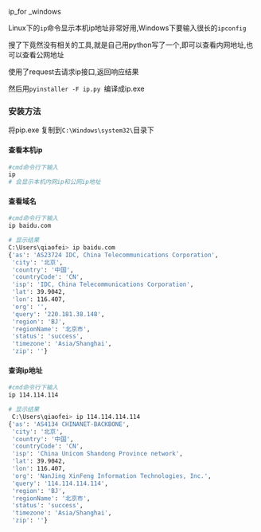 ip_for _windows

Linux下的`ip`命令显示本机ip地址非常好用,Windows下要输入很长的`ipconfig`

搜了下竟然没有相关的工具,就是自己用python写了一个,即可以查看内网地址,也可以查看公网地址

使用了request去请求ip接口,返回响应结果

然后用`pyinstaller -F ip.py `编译成ip.exe

### 安装方法

将pip.exe 复制到`C:\Windows\system32\`目录下

#### 查看本机ip

```bash
#cmd命令行下输入
ip
# 会显示本机内网ip和公网ip地址
```



#### 查看域名

```bash
#cmd命令行下输入
ip baidu.com

# 显示结果
C:\Users\qiaofei> ip baidu.com
{'as': 'AS23724 IDC, China Telecommunications Corporation',
 'city': '北京',
 'country': '中国',
 'countryCode': 'CN',
 'isp': 'IDC, China Telecommunications Corporation',
 'lat': 39.9042,
 'lon': 116.407,
 'org': '',
 'query': '220.181.38.148',
 'region': 'BJ',
 'regionName': '北京市',
 'status': 'success',
 'timezone': 'Asia/Shanghai',
 'zip': ''}
```



#### 查询ip地址

```bash
#cmd命令行下输入
ip 114.114.114

# 显示结果
 C:\Users\qiaofei> ip 114.114.114.114
{'as': 'AS4134 CHINANET-BACKBONE',
 'city': '北京',
 'country': '中国',
 'countryCode': 'CN',
 'isp': 'China Unicom Shandong Province network',
 'lat': 39.9042,
 'lon': 116.407,
 'org': 'NanJing XinFeng Information Technologies, Inc.',
 'query': '114.114.114.114',
 'region': 'BJ',
 'regionName': '北京市',
 'status': 'success',
 'timezone': 'Asia/Shanghai',
 'zip': ''}
```



